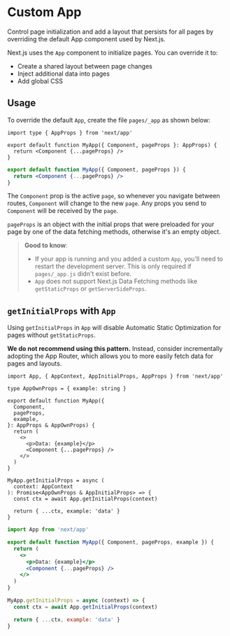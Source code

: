 # Custom App

Control page initialization and add a layout that persists for all pages by overriding the default App component used by Next.js.

Next.js uses the `App` component to initialize pages. You can override it to:

- Create a shared layout between page changes
- Inject additional data into pages
- Add global CSS

## Usage

To override the default `App`, create the file `pages/_app` as shown below:

```tsx
import type { AppProps } from 'next/app'

export default function MyApp({ Component, pageProps }: AppProps) {
  return <Component {...pageProps} />
}
```

```jsx
export default function MyApp({ Component, pageProps }) {
  return <Component {...pageProps} />
}
```

The `Component` prop is the active `page`, so whenever you navigate between routes, `Component` will change to the new `page`. Any props you send to `Component` will be received by the `page`.

`pageProps` is an object with the initial props that were preloaded for your page by one of the data fetching methods, otherwise it's an empty object.

> **Good to know**:
>
> - If your app is running and you added a custom `App`, you'll need to restart the development server. This is only required if `pages/_app.js` didn't exist before.
> - `App` does not support Next.js Data Fetching methods like `getStaticProps` or `getServerSideProps`.

## `getInitialProps` with `App`

Using `getInitialProps` in `App` will disable Automatic Static Optimization for pages without `getStaticProps`.

**We do not recommend using this pattern.** Instead, consider incrementally adopting the App Router, which allows you to more easily fetch data for pages and layouts.

```tsx
import App, { AppContext, AppInitialProps, AppProps } from 'next/app'

type AppOwnProps = { example: string }

export default function MyApp({
  Component,
  pageProps,
  example,
}: AppProps & AppOwnProps) {
  return (
    <>
      <p>Data: {example}</p>
      <Component {...pageProps} />
    </>
  )
}

MyApp.getInitialProps = async (
  context: AppContext
): Promise<AppOwnProps & AppInitialProps> => {
  const ctx = await App.getInitialProps(context)

  return { ...ctx, example: 'data' }
}
```

```jsx
import App from 'next/app'

export default function MyApp({ Component, pageProps, example }) {
  return (
    <>
      <p>Data: {example}</p>
      <Component {...pageProps} />
    </>
  )
}

MyApp.getInitialProps = async (context) => {
  const ctx = await App.getInitialProps(context)

  return { ...ctx, example: 'data' }
}
```